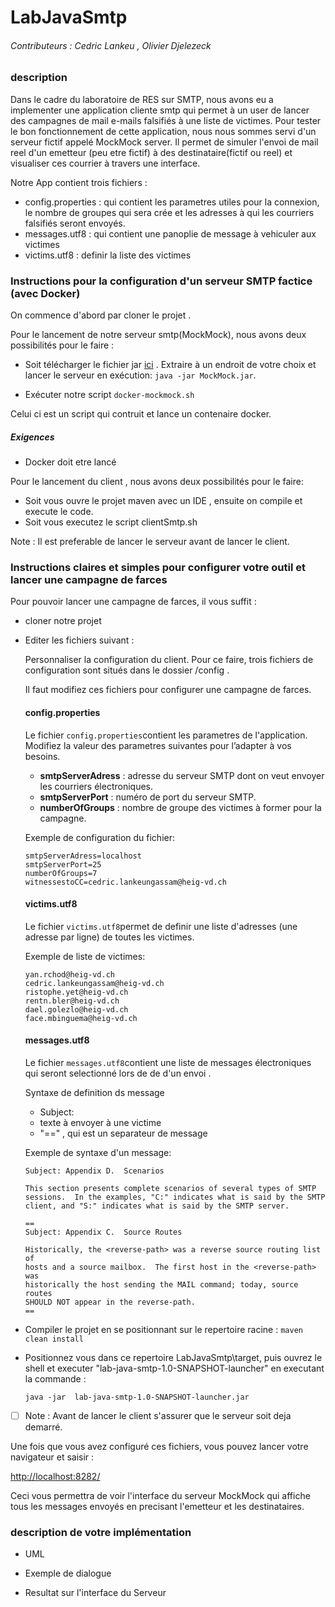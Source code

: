 # LabJavaSmtp





###### Contributeurs : Cedric Lankeu , Olivier Djelezeck



### description

Dans le cadre du laboratoire de RES sur SMTP, nous avons eu a implementer une application cliente smtp qui permet  à un user de lancer des campagnes de mail e-mails falsifiés à une liste de victimes.
Pour tester le bon fonctionnement de cette application, nous nous sommes servi d'un serveur fictif appelé MockMock server. Il permet de simuler l'envoi de mail reel d'un emetteur (peu etre fictif) à des destinataire(fictif ou reel) et visualiser ces courrier à travers une interface.

Notre App contient trois fichiers : 

- config.properties :  qui contient les parametres utiles pour la connexion, le nombre de groupes qui sera crée et les adresses à qui les courriers falsifiés seront envoyés.
- messages.utf8 : qui contient une panoplie de message à vehiculer aux victimes
- victims.utf8 : definir la liste des victimes



### Instructions pour la configuration d'un serveur SMTP factice (avec Docker)

On commence d'abord par cloner le projet .

Pour le lancement de notre serveur smtp(MockMock), nous avons deux possibilités pour le faire :

- Soit  télécharger le fichier jar [ici](https://github.com/tweakers-dev/MockMock/blob/master/release/MockMock.jar?raw=true) .  Extraire  à un endroit de votre choix et lancer le serveur en  exécution: `java -jar MockMock.jar`.

-  Exécuter notre script `docker-mockmock.sh`

  Celui ci est un script qui contruit et lance un contenaire docker. 

  ##### Exigences

  - Docker doit etre lancé

Pour le lancement du client ,  nous avons deux possibilités pour le faire:

- Soit vous ouvre le projet maven avec un IDE , ensuite on compile et execute le code.
- Soit vous executez le script clientSmtp.sh

Note : Il est preferable de lancer le serveur avant de lancer le client.



 ### Instructions claires et simples pour configurer votre outil et lancer une campagne de farces



Pour pouvoir lancer une campagne de farces, il vous suffit :

- cloner notre projet

- Editer les fichiers  suivant : 

  Personnaliser la configuration du client. Pour ce faire,  trois fichiers de configuration sont situés dans le dossier /config . 

  Il faut modifiez ces fichiers pour configurer une campagne de farces.

  #### config.properties

  Le fichier `config.properties`contient les parametres de l'application. Modifiez la valeur des parametres suivantes pour l’adapter à vos besoins.

  - **smtpServerAdress** : adresse du serveur SMTP  dont on veut envoyer les courriers électroniques.
  - **smtpServerPort** :  numéro de port du serveur SMTP.
  - **numberOfGroups** : nombre de groupe des victimes à former pour la campagne.

  Exemple de configuration du fichier:

  ```
  smtpServerAdress=localhost
  smtpServerPort=25
  numberOfGroups=7
  witnessestoCC=cedric.lankeungassam@heig-vd.ch
  ```

  #### victims.utf8

  Le fichier `victims.utf8`permet de definir une liste d'adresses (une adresse par ligne)  de toutes les victimes.

  Exemple de liste de victimes:

  ```
  yan.rchod@heig-vd.ch
  cedric.lankeungassam@heig-vd.ch
  ristophe.yet@heig-vd.ch
  rentn.bler@heig-vd.ch
  dael.golezlo@heig-vd.ch
  face.mbinguema@heig-vd.ch
  ```

  #### messages.utf8

  Le fichier `messages.utf8`contient une liste de messages électroniques qui seront selectionné lors de de d'un envoi .

  Syntaxe de definition ds message

  - Subject: 
  - texte à envoyer à une victime
  - "=="  , qui est un separateur de message

  Exemple de syntaxe d'un message:

  ```
  Subject: Appendix D.  Scenarios
  
  This section presents complete scenarios of several types of SMTP
  sessions.  In the examples, "C:" indicates what is said by the SMTP
  client, and "S:" indicates what is said by the SMTP server.
  
  ==
  Subject: Appendix C.  Source Routes
  
  Historically, the <reverse-path> was a reverse source routing list of
  hosts and a source mailbox.  The first host in the <reverse-path> was
  historically the host sending the MAIL command; today, source routes
  SHOULD NOT appear in the reverse-path.
  ==
  ```

- Compiler le projet en se positionnant sur le repertoire racine  :  `maven clean install`

- Positionnez vous dans ce repertoire LabJavaSmtp\target, puis ouvrez le shell et executer "lab-java-smtp-1.0-SNAPSHOT-launcher" en executant la commande :  

  ```
  java -jar  lab-java-smtp-1.0-SNAPSHOT-launcher.jar
  ```

- [ ] Note :  Avant de lancer le client s'assurer que le serveur soit deja demarré.



Une fois que vous avez configuré ces fichiers,  vous pouvez lancer  votre navigateur et saisir :

<http://localhost:8282/>

Ceci vous permettra de voir l'interface du serveur MockMock qui affiche tous les messages envoyés en precisant l'emetteur et les destinataires.



### description de votre implémentation





- UML





- Exemple de dialogue







- Resultat sur l'interface du Serveur